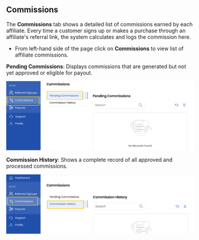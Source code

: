 ## Commissions

The **Commissions** tab shows a detailed list of commissions earned by each affiliate. Every time a customer signs up or makes a purchase through an affiliate's referral link, the system calculates and logs the commission here. 

- From left-hand side of the page click on **Commissions** to view list of affiliate commissions. 

**Pending Commissions**: Displays commissions that are generated but not yet approved or eligible for payout.

![Cancellation Requests](images/pend_comm.png)

**Commission History**: Shows a complete record of all approved and processed commissions.

![Cancellation Requests](images/comm_hist.png)